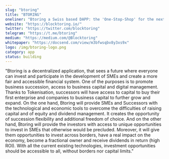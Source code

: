 ```yaml
---
slug: "btoring"
title: "BTORING"
oneliner: "Btoring a Swiss based DAPP: the 'One-Stop-Shop' for the next generation of Business succession and financing, where the only limit to success is your determination."
website: "https://blocktoring.io/"
twitter: "https://twitter.com/blocktoring"
telegram: "https://t.me/btoring"
medium: "https://medium.com/@Blocktoring"
whitepaper: "https://docsend.com/view/m3bfwsqbv8y3xs9x"
logo: /img/btoring-logo.png
category: app
status: building
---
```


"Btoring is a decentralized application, that sees a future where everyone can invest and participate in the development of SMEs and create a more fair and accessible financial system. One of the purposes is to promote business succession, access to business capital and digital management. Thanks to Tokenisation, successors will have access to capital to buy their first enterprise and companies to business capital to further grow and expand.
On the one hand, Btoring will provide SMEs and Successors with the technological and economic tools to overcome the difficulties of raising capital and of equity and dividend management. It creates the opportunity of succession flexibility and additional freedom of choice. And on the other hand, Btoring will provide the investors with access to unique opportunities to invest in SMEs that otherwise would be precluded. Moreover, it will give them opportunities to invest across borders, have a real impact on the economy, become a fractional owner and receive dividends in return (high ROI).
With all the current existing technologies, investment opportunities should be accessible to all, without borders nor capital limits."
